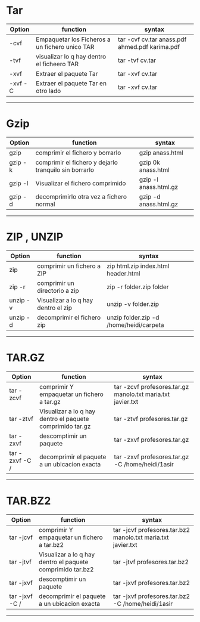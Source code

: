 # Tar


| Option  | function  | syntax   | 
|---|---|---|
| -cvf   | Empaquetar los Ficheros a un fichero unico TAR  | tar -cvf cv.tar anass.pdf ahmed.pdf karima.pdf  | 
| -tvf  | visualizar lo q hay dentro el ficheero TAR   | tar -tvf cv.tar  | 
|  -xvf | Extraer el paquete Tar   | tar -xvf cv.tar  | 
|  -xvf -C | Extraer el paquete Tar  en otro lado | tar -xvf cv.tar  | 




***
# Gzip

| Option  | function  | syntax   | 
|---|---|---|
| gzip  | comprimir el fichero y borrarlo | gzip anass.html | 
| gzip -k | comprimir el fichero y dejarlo tranquilo sin borrarlo   |gzip 0k anass.html  | 
| gzip -l | Visualizar el fichero comprimido  | gzip -l anass.html.gz  | 
| gzip -d | decomprimirlo otra vez a fichero normal   |gzip -d anass.html.gz | 



***

# ZIP , UNZIP

| Option  | function  | syntax   | 
|---|---|---|
| zip  | comprimir un fichero a ZIP | zip html.zip index.html header.html  | 
| zip -r | comprimir un directorio a zip |zip -r folder.zip folder  | 
| unzip -v | Visualizar a lo q hay dentro el zip  | unzip -v folder.zip| 
| unzip -d | decomprimir el fichero zip  | unzip folder.zip -d /home/heidi/carpeta | 


***

# TAR.GZ

| Option  | function  | syntax   | 
|---|---|---|
| tar -zcvf  | comprimir Y empaquetar un fichero a tar.gz | tar -zcvf profesores.tar.gz manolo.txt maria.txt javier.txt | 
| tar -ztvf | Visualizar a lo q hay dentro el paquete comprimido tar.gz |tar -ztvf  profesores.tar.gz | 
| tar -zxvf | descomptimir un paquete | tar -zxvf profesores.tar.gz| 
| tar -zxvf -C / | decomprimir el paquete a un ubicacion exacta  | tar -zxvf profesores.tar.gz -C /home/heidi/1asir | 



***

# TAR.BZ2

| Option  | function  | syntax   | 
|---|---|---|
| tar -jcvf  | comprimir Y empaquetar un fichero a tar.bz2 | tar -jcvf profesores.tar.bz2 manolo.txt maria.txt javier.txt | 
| tar -jtvf | Visualizar a lo q hay dentro el paquete comprimido tar.bz2 |tar -jtvf  profesores.tar.bz2 | 
| tar -jxvf | descomptimir un paquete | tar -jxvf profesores.tar.bz2 | 
| tar -jxvf -C / | decomprimir el paquete a un ubicacion exacta  | tar -jxvf profesores.tar.bz2 -C /home/heidi/1asir | 

***


